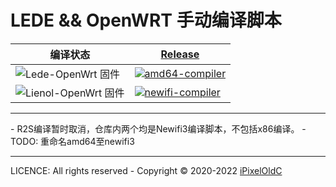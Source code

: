# LEDE && OpenWRT 手动编译脚本
| 编译状态                                                                                                                  | [Release](https://github.com/iPixelOldC/Lede-OpenWrt-N3/releases)                                                                                                                                        |
| ----------------------------------------------------------------------------------------------------------------------------- | -------------------------------------------------------------------------------------------------------------------------------------------------------------------------------------------------------- |
| ![Lede-OpenWrt 固件](https://github.com/iPixelOldC/Lede-OpenWrt-N3/workflows/Lede-OpenWrt%20%E5%9B%BA%E4%BB%B6/badge.svg)   | [![amd64-compiler](https://github.com/iPixelOldC/Lede-OpenWrt-N3/actions/workflows/amd64-compiler.yml/badge.svg)](https://github.com/iPixelOldC/Lede-OpenWrt-N3/actions/workflows/amd64-compiler.yml)    |
| ![Lienol-OpenWrt 固件](https://github.com/iPixelOldC/Lede-OpenWrt-N3/workflows/Lienol-OpenWrt%20%E5%9B%BA%E4%BB%B6/badge.svg) | [![newifi-compiler](https://github.com/iPixelOldC/Lede-OpenWrt-N3/actions/workflows/newifi-compiler.yml/badge.svg)](https://github.com/iPixelOldC/Lede-OpenWrt-N3/actions/workflows/newifi-compiler.yml) |

<hr></hr>
- R2S编译暂时取消，仓库内两个均是Newifi3编译脚本，不包括x86编译。
- TODO: 重命名amd64至newifi3
<hr></hr>

LICENCE: All rights reserved - Copyright © 2020-2022 [iPixelOldC](https://ipixeloldc.cn)
